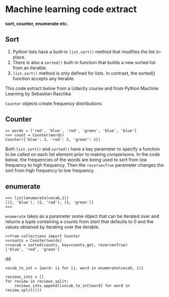 # Machine learning code extract
#### sort, counter, enumerate etc.

## Sort
1. Python lists have a built-in ```list.sort()``` method that modifies the list in-place.
1. There is also a ```sorted()``` built-in function that builds a new sorted list from an iterable.
1. ```list.sort()``` method is only defined for lists. In contrast, the sorted() function accepts any iterable.

This code extract below from a Udacity course and from Python Machine Learning by Sebastian Raschka

```Counter``` objects create frequency distributions
## Counter
```
>> words = ['red', 'blue', 'red', 'green', 'blue', 'blue']
>>> count = Counter(words)
Counter({'blue': 3, 'red': 2, 'green': 1})
```
Both ```list.sort()``` and ```sorted()``` have a key parameter to specify a function to be called on each list element prior to making comparisons. In the code below, the frequencies of the words are being used to sort from low frequency to high frequency. Then the ```reverse=True``` parameter changes the sort from high frequency to low frequency.

## enumerate
```
>>> list(enumerate(vocab,1))
[(1, 'blue'), (2, 'red'), (3, 'green')]
>>>
```
```enumerate``` takes as a parameter some object that can be iterated over and returns a tuple containing a counts from *start* that defaults to 0 and the values obtained by iterating over the iterable.
```
>>from collections import Counter
>>counts = Counter(words)
>>vocab = sorted(counts, key=counts.get, reverse=True)
['blue', 'red', 'green']

```
dd
```
vocab_to_int = {word: ii for ii, word in enumerate(vocab, 1)}

reviews_ints = []
for review in reviews_split:
    reviews_ints.append([vocab_to_int[word] for word in review.split()])
```
